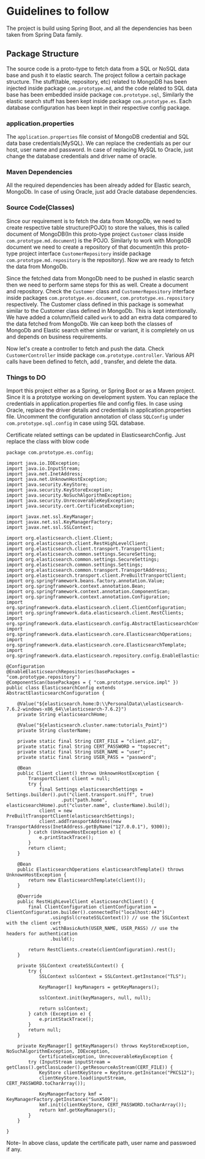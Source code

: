 
# Guidelines to follow

The project is build using Spring Boot, and all the dependencies has been taken from Spring Data family.

## Package Structure

The source code is a proto-type to fetch data from a SQL or NoSQL data base and push it to elastic search.
The project follow a certain package structure. The stuff(table, repository, etc) related to MongoDB has been injected inside package `com.prototype.md`, and the code related to SQL data base has been embedded inside package `com.prototype.sql`, Similarly the elastic search stuff has been kept inside package `com.prototype.es`.
Each database configuration has been kept in their respective config package.

### application.properties

The `application.properties` file consist of MongoDB credential and SQL data base credentials(MySQL). We can replace the credentials as per our host, user name and password. In case of replacing MySQL to Oracle, just change the database credentials and driver name of oracle.

### Maven Dependencies

All the required dependencies has been already added for Elastic search, MongoDb. In case of using Oracle, just add Oracle database dependencies.

### Source Code(Classes)

Since our requirement is to fetch the data from MongoDb, we need to create respective table structure(POJO) to store the values, this is called document of MongoDB(In this proto-type project `Customer` class inside `com.prototype.md.document`) is the POJO. Similarly to work with MongoDB document we need to create a repository of that document(In this proto-type project interface `CustomerRepository` inside package `com.prototype.md.repository` is the repository). Now we are ready to fetch the data from MongoDb.

Since the fetched data from MongoDb need to be pushed in elastic search then we need to perform same steps for this as well. Create a document and repository. Check the `Customer` class and `CustomerRepository` interface inside packages `com.prototype.es.document`, `com.prototype.es.repository` respectively. The Customer class defined in this package is somewhat similar to the Customer class defined in MongoDb. This is kept intentionally. We have added a column/field called `work` to add an extra data compared to the data fetched from MongoDb. We can keep both the classes of MongoDb and Elastic search either similar or variant, it is completely on us and depends on business requirements.

Now let's create a controller to fetch and push the data. Check `CustomerController` inside package `com.prototype.controller`. Various API calls have been defined to fetch, add , transfer, and delete the data.

### Things to DO

Import this project either as a Spring, or Spring Boot or as a Maven project. Since it is a prototype working on development system. You can replace the credentials in application.properties file and config files. In case using Oracle, replace the driver details and credentials in application.properties file. Uncomment the configuration annotation of class `SQLConfig` under `com.prototype.sql.config` in case using SQL database. 

Certificate related settings can be updated in ElasticsearchConfig. Just replace the class with blow code

```
package com.prototype.es.config;

import java.io.IOException;
import java.io.InputStream;
import java.net.InetAddress;
import java.net.UnknownHostException;
import java.security.KeyStore;
import java.security.KeyStoreException;
import java.security.NoSuchAlgorithmException;
import java.security.UnrecoverableKeyException;
import java.security.cert.CertificateException;

import javax.net.ssl.KeyManager;
import javax.net.ssl.KeyManagerFactory;
import javax.net.ssl.SSLContext;

import org.elasticsearch.client.Client;
import org.elasticsearch.client.RestHighLevelClient;
import org.elasticsearch.client.transport.TransportClient;
import org.elasticsearch.common.settings.SecureSetting;
import org.elasticsearch.common.settings.SecureSettings;
import org.elasticsearch.common.settings.Settings;
import org.elasticsearch.common.transport.TransportAddress;
import org.elasticsearch.transport.client.PreBuiltTransportClient;
import org.springframework.beans.factory.annotation.Value;
import org.springframework.context.annotation.Bean;
import org.springframework.context.annotation.ComponentScan;
import org.springframework.context.annotation.Configuration;
import org.springframework.data.elasticsearch.client.ClientConfiguration;
import org.springframework.data.elasticsearch.client.RestClients;
import org.springframework.data.elasticsearch.config.AbstractElasticsearchConfiguration;
import org.springframework.data.elasticsearch.core.ElasticsearchOperations;
import org.springframework.data.elasticsearch.core.ElasticsearchTemplate;
import org.springframework.data.elasticsearch.repository.config.EnableElasticsearchRepositories;

@Configuration
@EnableElasticsearchRepositories(basePackages = "com.prototype.repository")
@ComponentScan(basePackages = { "com.prototype.service.impl" })
public class ElasticsearchConfig extends AbstractElasticsearchConfiguration {

	@Value("${elasticsearch.home:D:\\PersonalData\\elasticsearch-7.6.2-windows-x86_64\\elasticsearch-7.6.2}")
	private String elasticsearchHome;

	@Value("${elasticsearch.cluster.name:tutorials_Point}")
	private String clusterName;

	private static final String CERT_FILE = "client.p12";
	private static final String CERT_PASSWORD = "topsecret";
	private static final String USER_NAME = "user";
	private static final String USER_PASS = "password";

	@Bean
	public Client client() throws UnknownHostException {
		TransportClient client = null;
		try {
			final Settings elasticsearchSettings = Settings.builder().put("client.transport.sniff", true)
					.put("path.home", elasticsearchHome).put("cluster.name", clusterName).build();
			client = new PreBuiltTransportClient(elasticsearchSettings);
			client.addTransportAddress(new TransportAddress(InetAddress.getByName("127.0.0.1"), 9300));
		} catch (UnknownHostException e) {
			e.printStackTrace();
		}
		return client;
	}

	@Bean
	public ElasticsearchOperations elasticsearchTemplate() throws UnknownHostException {
		return new ElasticsearchTemplate(client());
	}

	@Override
	public RestHighLevelClient elasticsearchClient() {
		final ClientConfiguration clientConfiguration = ClientConfiguration.builder().connectedTo("localhost:443")
				.usingSsl(createSSLContext()) // use the SSLContext with the client cert
				.withBasicAuth(USER_NAME, USER_PASS) // use the headers for authentication
				.build();

		return RestClients.create(clientConfiguration).rest();
	}

	private SSLContext createSSLContext() {
		try {
			SSLContext sslContext = SSLContext.getInstance("TLS");

			KeyManager[] keyManagers = getKeyManagers();

			sslContext.init(keyManagers, null, null);

			return sslContext;
		} catch (Exception e) {
			e.printStackTrace();
		}
		return null;
	}

	private KeyManager[] getKeyManagers() throws KeyStoreException, NoSuchAlgorithmException, IOException,
			CertificateException, UnrecoverableKeyException {
		try (InputStream inputStream = getClass().getClassLoader().getResourceAsStream(CERT_FILE)) {
			KeyStore clientKeyStore = KeyStore.getInstance("PKCS12");
			clientKeyStore.load(inputStream, CERT_PASSWORD.toCharArray());

			KeyManagerFactory kmf = KeyManagerFactory.getInstance("SunX509");
			kmf.init(clientKeyStore, CERT_PASSWORD.toCharArray());
			return kmf.getKeyManagers();
		}
	}

}

```

Note- In above class, update the certificate path, user name and passwoed if any.